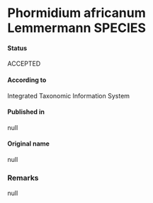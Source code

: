Phormidium africanum Lemmermann SPECIES
=======

#### Status
ACCEPTED

#### According to
Integrated Taxonomic Information System

#### Published in
null

#### Original name
null

### Remarks
null
